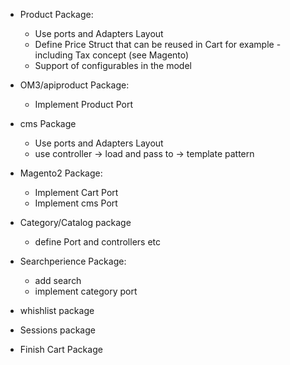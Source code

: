 
* Product Package:
	* Use ports and Adapters Layout
	* Define Price Struct that can be reused in Cart for example - including Tax concept (see Magento)
	* Support of configurables in the model

* OM3/apiproduct Package:
	* Implement Product Port

* cms Package
	* Use ports and Adapters Layout
	* use controller -> load and pass to -> template pattern

* Magento2 Package:
	* Implement Cart Port
	* Implement cms Port


* Category/Catalog package
	* define Port and controllers etc


* Searchperience Package:
	* add search
	* implement category port

* whishlist package

* Sessions package


* Finish Cart Package
